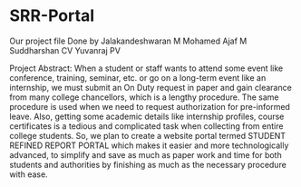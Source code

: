 # SRR-Portal
Our project file
Done by 
Jalakandeshwaran M
Mohamed Ajaf M
Suddharshan CV
Yuvanraj PV


Project Abstract:
When a student or staff wants to attend some event like conference, training, seminar, etc. or go on a long-term event like an internship, we must submit an On Duty request in paper and gain clearance from many college chancellors, which is a lengthy procedure. The same procedure is used when we need to request authorization for pre-informed leave. Also, getting some academic details like internship profiles, course certificates is a tedious and complicated task when collecting from entire college students. So, we plan to create a website portal termed STUDENT REFINED REPORT PORTAL which makes it easier and more technologically advanced, to simplify and save as much as paper work and time for both students and authorities by finishing as much as the necessary procedure with ease.

